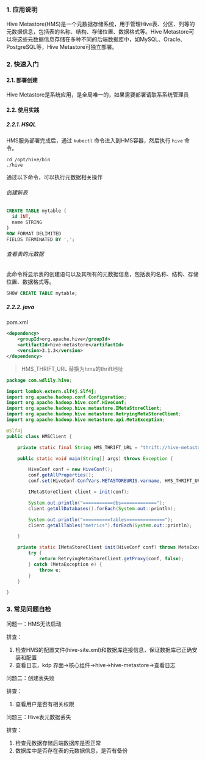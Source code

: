 ### 1. 应用说明

Hive Metastore(HMS)是一个元数据存储系统，用于管理Hive表、分区、列等的元数据信息，包括表的名称、结构、存储位置、数据格式等。Hive Metastore可以将这些元数据信息存储在多种不同的后端数据库中，如MySQL、Oracle、PostgreSQL等，Hive Metastore可独立部署。

### 2. 快速入门

#### 2.1. 部署创建

Hive Metastore是系统应用，是全局唯一的，如果需要部署请联系系统管理员

#### 2.2. 使用实践

##### 2.2.1. HSQL

HMS服务部署完成后，通过 `kubectl` 命令进入到HMS容器，然后执行 `hive` 命令。

```shell
cd /opt/hive/bin
./hive
```

通过以下命令，可以执行元数据相关操作

###### 创建新表

```sql
CREATE TABLE mytable (
  id INT,
  name STRING
)
ROW FORMAT DELIMITED
FIELDS TERMINATED BY ',';
```

###### 查看表的元数据

此命令将显示表的创建语句以及其所有的元数据信息，包括表的名称、结构、存储位置、数据格式等。

```sql
SHOW CREATE TABLE mytable;
```

##### 2.2.2. java

pom.xml

```xml
<dependency>
    <groupId>org.apache.hive</groupId>
    <artifactId>hive-metastore</artifactId>
    <version>3.1.3</version>
</dependency>
```

> HMS_THRIFT_URL 替换为hms的thrift地址

```java
package com.wdlily.hive;

import lombok.extern.slf4j.Slf4j;
import org.apache.hadoop.conf.Configuration;
import org.apache.hadoop.hive.conf.HiveConf;
import org.apache.hadoop.hive.metastore.IMetaStoreClient;
import org.apache.hadoop.hive.metastore.RetryingMetaStoreClient;
import org.apache.hadoop.hive.metastore.api.MetaException;

@Slf4j
public class HMSClient {

    private static final String HMS_THRIFT_URL = "thrift://hive-metastore-svc.admin.svc.cluster.local:9083";

    public static void main(String[] args) throws Exception {

        HiveConf conf = new HiveConf();
        conf.getAllProperties();
        conf.set(HiveConf.ConfVars.METASTOREURIS.varname, HMS_THRIFT_URL);

        IMetaStoreClient client = init(conf);

        System.out.println("===========dbs=============");
        client.getAllDatabases().forEach(System.out::println);

        System.out.println("==========tables==============");
        client.getAllTables("metrics").forEach(System.out::println);

    }

    private static IMetaStoreClient init(HiveConf conf) throws MetaException {
        try {
            return RetryingMetaStoreClient.getProxy(conf, false);
        } catch (MetaException e) {
            throw e;
        }
    }

}

```

### 3. 常见问题自检
问题一：HMS无法启动

排查：
1. 检查HMS的配置文件(hive-site.xml)和数据库连接信息，保证数据库已正确安装和配置
2. 查看日志，kdp 界面->核心组件->hive->hive-metastore->查看日志

问题二：创建表失败

排查：
1. 查看用户是否有相关权限

问题三：Hive表元数据丢失

排查：
1. 检查元数据存储后端数据库是否正常
2. 数据库中是否存在表的元数据信息，是否有备份





